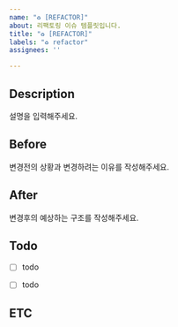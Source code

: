 ```yaml
---
name: "♻️ [REFACTOR]"
about: 리팩토링 이슈 템플릿입니다.
title: "♻️ [REFACTOR]"
labels: "♻️ refactor"
assignees: ''

---
```


## Description
설명을 입력해주세요.


## Before
변경전의 상황과 변경하려는 이유를 작성해주세요.


## After
변경후의 예상하는 구조를 작성해주세요.


## Todo
- [ ] todo
- [ ] todo


## ETC
